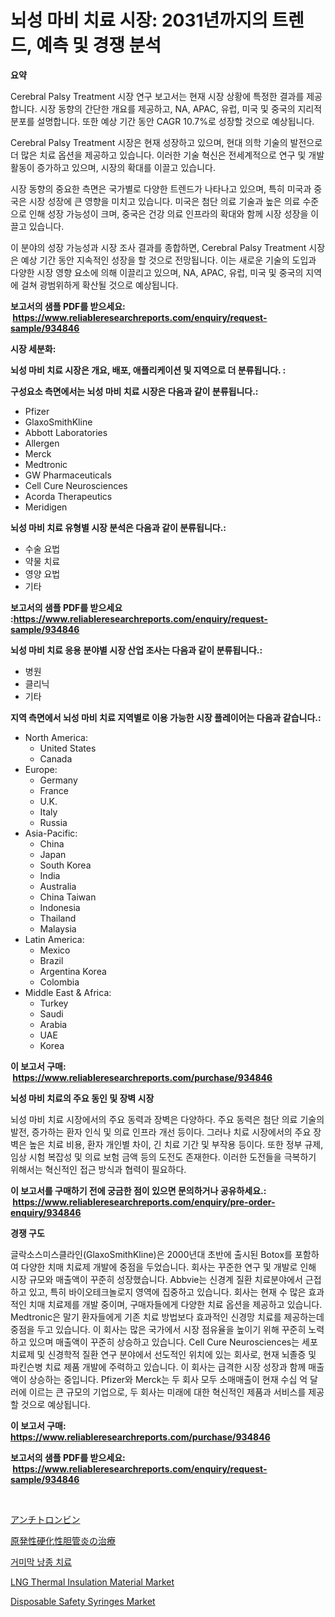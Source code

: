 <p><h1>뇌성 마비 치료 시장: 2031년까지의 트렌드, 예측 및 경쟁 분석</h1></p><p><strong>요약</strong></p>
<p><p>Cerebral Palsy Treatment 시장 연구 보고서는 현재 시장 상황에 특정한 결과를 제공합니다. 시장 동향의 간단한 개요를 제공하고, NA, APAC, 유럽, 미국 및 중국의 지리적 분포를 설명합니다. 또한 예상 기간 동안 CAGR 10.7%로 성장할 것으로 예상됩니다.</p><p>Cerebral Palsy Treatment 시장은 현재 성장하고 있으며, 현대 의학 기술의 발전으로 더 많은 치료 옵션을 제공하고 있습니다. 이러한 기술 혁신은 전세계적으로 연구 및 개발 활동이 증가하고 있으며, 시장의 확대를 이끌고 있습니다.</p><p>시장 동향의 중요한 측면은 국가별로 다양한 트렌드가 나타나고 있으며, 특히 미국과 중국은 시장 성장에 큰 영향을 미치고 있습니다. 미국은 첨단 의료 기술과 높은 의료 수준으로 인해 성장 가능성이 크며, 중국은 건강 의료 인프라의 확대와 함께 시장 성장을 이끌고 있습니다.</p><p>이 분야의 성장 가능성과 시장 조사 결과를 종합하면, Cerebral Palsy Treatment 시장은 예상 기간 동안 지속적인 성장을 할 것으로 전망됩니다. 이는 새로운 기술의 도입과 다양한 시장 영향 요소에 의해 이끌리고 있으며, NA, APAC, 유럽, 미국 및 중국의 지역에 걸쳐 광범위하게 확산될 것으로 예상됩니다.</p></p>
<p><strong>보고서의 샘플 PDF를 받으세요: &nbsp;<a href="https://www.reliableresearchreports.com/enquiry/request-sample/934846">https://www.reliableresearchreports.com/enquiry/request-sample/934846</a></strong></p>
<p><strong>시장 세분화:</strong></p>
<p><strong> 뇌성 마비 치료 시장은 개요, 배포, 애플리케이션 및 지역으로 더 분류됩니다. :</strong></p>
<p><strong>구성요소 측면에서는 뇌성 마비 치료 시장은 다음과 같이 분류됩니다.:</strong></p>
<p><ul><li>Pfizer</li><li>GlaxoSmithKline</li><li>Abbott Laboratories</li><li>Allergen</li><li>Merck</li><li>Medtronic</li><li>GW Pharmaceuticals</li><li>Cell Cure Neurosciences</li><li>Acorda Therapeutics</li><li>Meridigen</li></ul></p>
<p><strong> 뇌성 마비 치료 유형별 시장 분석은 다음과 같이 분류됩니다.:</strong></p>
<p><ul><li>수술 요법</li><li>약물 치료</li><li>영양 요법</li><li>기타</li></ul></p>
<p><strong>보고서의 샘플 PDF를 받으세요 :<a href="https://www.reliableresearchreports.com/enquiry/request-sample/934846">https://www.reliableresearchreports.com/enquiry/request-sample/934846</a></strong></p>
<p><strong> 뇌성 마비 치료 응용 분야별 시장 산업 조사는 다음과 같이 분류됩니다.:</strong></p>
<p><ul><li>병원</li><li>클리닉</li><li>기타</li></ul></p>
<p><strong>지역 측면에서 뇌성 마비 치료 지역별로 이용 가능한 시장 플레이어는 다음과 같습니다.:</strong></p>
<p><ul>
    <li>
        North America:
        <ul>
            <li>United States</li>
            <li>Canada</li>
        </ul>
    </li>
    <li>
        Europe:
        <ul>
            <li>Germany</li>
            <li>France</li>
            <li>U.K.</li>
            <li>Italy</li>
            <li>Russia</li>
        </ul>
    </li>
    <li>
        Asia-Pacific:
        <ul>
            <li>China</li>
            <li>Japan</li>
            <li>South Korea</li>
            <li>India</li>
            <li>Australia</li>
            <li>China Taiwan</li>
            <li>Indonesia</li>
            <li>Thailand</li>
            <li>Malaysia</li>
        </ul>
    </li>
    <li>
        Latin America:
        <ul>
            <li>Mexico</li>
            <li>Brazil</li>
            <li>Argentina Korea</li>
            <li>Colombia</li>
        </ul>
    </li>
    <li>
        Middle East & Africa:
        <ul>
            <li>Turkey</li>
            <li>Saudi</li>
            <li>Arabia</li>
            <li>UAE</li>
            <li>Korea</li>
        </ul>
    </li>
    </ul></p>
<p><strong>이 보고서 구매: &nbsp;<a href="https://www.reliableresearchreports.com/purchase/934846">https://www.reliableresearchreports.com/purchase/934846</a></strong></p>
<p><strong>뇌성 마비 치료의 주요 동인 및 장벽 시장</strong></p>
<p><p>뇌성 마비 치료 시장에서의 주요 동력과 장벽은 다양하다. 주요 동력은 첨단 의료 기술의 발전, 증가하는 환자 인식 및 의료 인프라 개선 등이다. 그러나 치료 시장에서의 주요 장벽은 높은 치료 비용, 환자 개인별 차이, 긴 치료 기간 및 부작용 등이다. 또한 정부 규제, 임상 시험 복잡성 및 의료 보험 금액 등의 도전도 존재한다. 이러한 도전들을 극복하기 위해서는 혁신적인 접근 방식과 협력이 필요하다.</p></p>
<p><strong>이 보고서를 구매하기 전에 궁금한 점이 있으면 문의하거나 공유하세요.: &nbsp;<a href="https://www.reliableresearchreports.com/enquiry/pre-order-enquiry/934846">https://www.reliableresearchreports.com/enquiry/pre-order-enquiry/934846</a></strong></p>
<p><strong>경쟁 구도</strong></p>
<p><p>글락소스미스클라인(GlaxoSmithKline)은 2000년대 초반에 출시된 Botox를 포함하여 다양한 치매 치료제 개발에 중점을 두었습니다. 회사는 꾸준한 연구 및 개발로 인해 시장 규모와 매출액이 꾸준히 성장했습니다. Abbvie는 신경계 질환 치료분야에서 근접하고 있고, 특히 바이오테크놀로지 영역에 집중하고 있습니다. 회사는 현재 수 많은 효과적인 치매 치료제를 개발 중이며, 구매자들에게 다양한 치료 옵션을 제공하고 있습니다. Medtronic은 말기 환자들에게 기존 치료 방법보다 효과적인 신경망 치료를 제공하는데 중점을 두고 있습니다. 이 회사는 많은 국가에서 시장 점유율을 높이기 위해 꾸준히 노력하고 있으며 매출액이 꾸준히 상승하고 있습니다. Cell Cure Neurosciences는 세포 치료제 및 신경학적 질환 연구 분야에서 선도적인 위치에 있는 회사로, 현재 뇌졸증 및 파킨슨병 치료 제품 개발에 주력하고 있습니다. 이 회사는 급격한 시장 성장과 함께 매출액이 상승하는 중입니다. Pfizer와 Merck는 두 회사 모두 소매매출이 현재 수십 억 달러에 이르는 큰 규모의 기업으로, 두 회사는 미래에 대한 혁신적인 제품과 서비스를 제공할 것으로 예상됩니다.</p></p>
<p><strong>이 보고서 구매: &nbsp; <a href="https://www.reliableresearchreports.com/purchase/934846">https://www.reliableresearchreports.com/purchase/934846</a></strong></p>
<p><strong>보고서의 샘플 PDF를 받으세요: &nbsp;<a href="https://www.reliableresearchreports.com/enquiry/request-sample/934846">https://www.reliableresearchreports.com/enquiry/request-sample/934846</a></strong><strong></strong></p>
<p>&nbsp;</p>
<p><p><a href="https://medium.com/@anton65482023/%E6%8A%97%E8%A1%80%E6%A0%93%E7%B4%A0%E5%B8%82%E5%A0%B4%E5%88%86%E6%9E%90-%E3%81%9D%E3%81%AEcagr-%E5%B8%82%E5%A0%B4%E3%82%BB%E3%82%B0%E3%83%A1%E3%83%B3%E3%83%86%E3%83%BC%E3%82%B7%E3%83%A7%E3%83%B3-%E3%81%8A%E3%82%88%E3%81%B3%E4%B8%96%E7%95%8C%E7%94%A3%E6%A5%AD%E6%A6%82%E8%A6%81-b3c6ddb03571">アンチトロンビン</a></p><p><a href="https://github.com/mcbeesbxa270/Market-Research-Report-List-1/blob/main/4088747184592.md">原発性硬化性胆管炎の治療</a></p><p><a href="https://github.com/xvz497517413/Market-Research-Report-List-1/blob/main/6573230184616.md">거미막 낭종 치료</a></p><p><a href="https://github.com/BryceTownsendr/Market-Research-Report-List-3/blob/main/lng-thermal-insulation-material-market.md">LNG Thermal Insulation Material Market</a></p><p><a href="https://frill-swim-3cd.notion.site/Disposable-Safety-Syringes-Market-Research-Report-Unlocks-Analysis-on-the-Market-Financial-Status-M-c9ae656457824e8dbd8b1b145625f4b4">Disposable Safety Syringes Market</a></p></p>